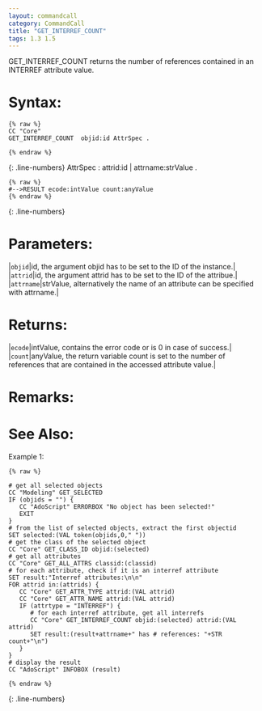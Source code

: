 ```yaml
---
layout: commandcall
category: CommandCall
title: "GET_INTERREF_COUNT"
tags: 1.3 1.5
---
```


GET_INTERREF_COUNT returns the number of references contained in an INTERREF attribute value.


# Syntax:  

```adoscript
{% raw %}
CC "Core"	
GET_INTERREF_COUNT	objid:id AttrSpec .

{% endraw %}
```
{: .line-numbers}
AttrSpec :	attrid:id | attrname:strValue .



```adoscript
{% raw %}
#-->RESULT ecode:intValue count:anyValue
{% endraw %}
```
{: .line-numbers}

# Parameters:  

|`objid`|id, the argument objid has to be set to the ID of the instance.|
|`attrid`|id, the argument attrid has to be set to the ID of the attribue.|
|`attrname`|strValue, alternatively the name of an attribute can be specified with attrname.|

# Returns:  

|`ecode`|intValue, contains the error code or is 0 in case of success.|
|`count`|anyValue, the return variable count is set to the number of references that are contained in the accessed attribute value.|

# Remarks:




# See Also:  



Example 1:

```adoscript
{% raw %}

# get all selected objects
CC "Modeling" GET_SELECTED
IF (objids = "") {
   CC "AdoScript" ERRORBOX "No object has been selected!"
   EXIT
}
# from the list of selected objects, extract the first objectid
SET selected:(VAL token(objids,0," "))
# get the class of the selected object
CC "Core" GET_CLASS_ID objid:(selected)
# get all attributes
CC "Core" GET_ALL_ATTRS classid:(classid)
# for each attribute, check if it is an interref attribute
SET result:"Interref attributes:\n\n"
FOR attrid in:(attrids) {
   CC "Core" GET_ATTR_TYPE attrid:(VAL attrid)
   CC "Core" GET_ATTR_NAME attrid:(VAL attrid)
   IF (attrtype = "INTERREF") {
      # for each interref attribute, get all interrefs
      CC "Core" GET_INTERREF_COUNT objid:(selected) attrid:(VAL attrid)
      SET result:(result+attrname+" has # references: "+STR count+"\n")
   }
}
# display the result
CC "AdoScript" INFOBOX (result)

{% endraw %}
```
{: .line-numbers}

